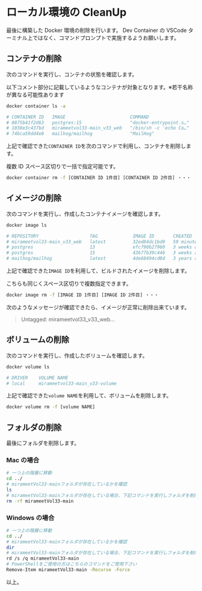 # ローカル環境の CleanUp

<!-- toc -->

最後に構築した Docker 環境の削除を行います。
Dev Container の VSCode ターミナル上ではなく、コマンドプロンプトで実施するようお願いします。

## コンテナの削除

次のコマンドを実行し、コンテナの状態を確認します。

以下コメント部分に記載しているようなコンテナが対象となります。※若干名称が異なる可能性あります

```sh
docker container ls -a

# CONTAINER ID   IMAGE                        COMMAND                  CREATED          STATUS                           PORTS                                 NAMES
# 0875b41f2d63   postgres:15                  "docker-entrypoint.s…"   4 minutes ago    Up 4 minutes                     0.0.0.0:5434->5432/tcp                v33_db
# 1038e3c437bd   mirameetvol33-main_v33_web   "/bin/sh -c 'echo Co…"   48 minutes ago   Up 4 minutes                     0.0.0.0:3001->3000/tcp                v33_web
# 74bca59dd4e8   mailhog/mailhog              "MailHog"                48 minutes ago   Up 4 minutes                     1025/tcp, 0.0.0.0:8025->8025/tcp      v33_mail
```

上記で確認できた`CONTAINER ID`を次のコマンドで利用し、コンテナを削除します。

複数 ID スペース区切りで一括で指定可能です。

```sh
docker container rm -f [CONTAINER ID 1件目] [CONTAINER ID 2件目] ・・・
```

## イメージの削除

次のコマンドを実行し、作成したコンテナイメージを確認します。

```sh
docker image ls

# REPOSITORY                   TAG             IMAGE ID       CREATED          SIZE
# mirameetvol33-main_v33_web   latest          32ed84dc1bd0   59 minutes ago   1.08GB
# postgres                     13              efc790b27960   3 weeks ago      407MB
# postgres                     15              43677b39c446   3 weeks ago      412MB
# mailhog/mailhog              latest          4de68494cd0d   3 years ago      392MB
```

上記で確認できた`IMAGE ID`を利用して、ビルドされたイメージを削除します。

こちらも同じくスペース区切りで複数指定できます。

```sh
docker image rm -f [IMAGE ID 1件目] [IMAGE ID 2件目] ・・・
```

次のようなメッセージが確認できたら、イメージが正常に削除出来ています。

> Untagged: mirameetvol33_v33_web...

## ボリュームの削除

次のコマンドを実行し、作成したボリュームを確認します。

```sh
docker volume ls

# DRIVER    VOLUME NAME
# local     mirameetvol33-main_v33-volume
```

上記で確認できた`volume NAME`を利用して、ボリュームを削除します。

```sh
docker volume rm -f [volume NAME]
```

## フォルダの削除

最後にフォルダを削除します。

### Mac の場合

```sh
# 一つ上の階層に移動
cd ../
# mirameetVol33-mainフォルダが存在しているかを確認
ls
# mirameetVol33-mainフォルダが存在している場合、下記コマンドを実行しフォルダを削除
rm -rf mirameetVol33-main
```

### Windows の場合

```sh
# 一つ上の階層に移動
cd ../
# mirameetVol33-mainフォルダが存在しているかを確認
dir
# mirameetVol33-mainフォルダが存在している場合、下記コマンドを実行しフォルダを削除
rd /s /q mirameetVol33-main
# PowerShellをご使用の方はこちらのコマンドをご使用下さい
Remove-Item mirameetVol33-main -Recurse -Force
```

以上。
